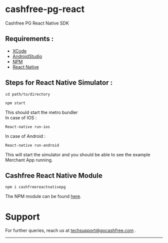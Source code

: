 # cashfree-pg-react
Cashfree PG React Native SDK 


## Requirements : 

* [XCode](https://developer.apple.com/xcode/) 
* [AndroidStudio](https://developer.android.com/studio)
* [NPM](https://www.npmjs.com/) 
* [React Native](https://facebook.github.io/react-native/docs/getting-started.html)


## Steps for React Native Simulator : 
```
cd path/to/directory
```
```
npm start
```
This should start the metro bundler </br>
In case of IOS : 
```
React-native run-ios
```
In case of Android : 
```
React-native run-android
```

This will start the simulator and you should be able to see the example Merchant App running. 

## Cashfree React Native Module 

```
npm i cashfreereactnativepg
````

The NPM module can be found [here](https://www.npmjs.com/package/cashfreereactnativepg).


 
# Support

For further queries, reach us at techsupport@gocashfree.com .

********************************************************************************** 

